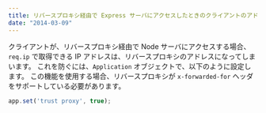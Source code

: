 ```yaml
---
title: リバースプロキシ経由で Express サーバにアクセスしたときのクライアントのアドレスを取得する
date: "2014-03-09"
---
```


クライアントが、リバースプロキシ経由で Node サーバにアクセスする場合、`req.ip` で取得できる IP アドレスは、リバースプロキシのアドレスになってしまいます。
これを防ぐには、`Application` オブジェクトで、以下のように設定します。
この機能を使用する場合、リバースプロキシが `x-forwarded-for` ヘッダをサポートしている必要があります。

```javascript
app.set('trust proxy', true);
```

